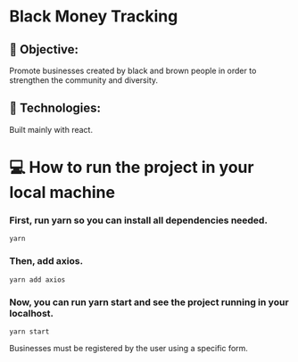 # Black Money Tracking

## :dart: Objective:

Promote businesses created by black and brown people in order to strengthen the community and diversity.

## :wrench: Technologies:

Built mainly with react.

# :computer: How to run the project in your local machine 

### First, run yarn so you can install all dependencies needed.
```
yarn
```
### Then, add axios.
```
yarn add axios
```
### Now, you can run yarn start and see the project running in your localhost.
```
yarn start
```
Businesses must be registered by the user using a specific form.
